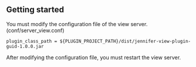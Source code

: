## Getting started

You must modify the configuration file of the view server. (conf/server_view.conf)
```
plugin_class_path = ${PLUGIN_PROJECT_PATH}/dist/jennifer-view-plugin-guid-1.0.0.jar
```

After modifying the configuration file, you must restart the view server.
